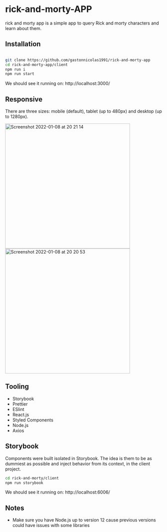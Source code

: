 # rick-and-morty-APP

rick and morty app is a simple app to query Rick and morty characters and learn about them.

## Installation

```bash

git clone https://github.com/gastonnicolas1991/rick-and-morty-app
cd rick-and-morty-app/client
npm run i
npm run start

```
We should see it running on: http://localhost:3000/

## Responsive
There are three sizes: mobile (default), tablet (up to 480px) and desktop (up to 1280px).

<img width="400" alt="Screenshot 2022-01-08 at 20 21 14" src="https://user-images.githubusercontent.com/97299740/148656988-d6e9a637-e673-40df-bdc7-6e6ba72305fa.png">      <img width="400" alt="Screenshot 2022-01-08 at 20 20 53" src="https://user-images.githubusercontent.com/97299740/148656994-91317172-6edd-48c7-8fff-339974e0ac49.png">


## Tooling

- Storybook
- Prettier
- ESlint
- React.js 
- Styled Components
- Node.js
- Axios
  
## Storybook

Components were built isolated in Storybook. The idea is them to be as dummiest as possible and inject behavior from its context, in the client project.

```bash
cd rick-and-morty/client
npm run storybook

```
We should see it running on: http://localhost:6006/

## Notes 

- Make sure you have Node.js up to version 12 cause previous versions could have issues with some libraries
